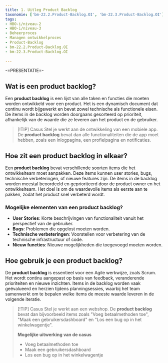 ```yaml
---
title: 1. Uitleg Product Backlog
taxonomie: ['bm-22.2.Product-Backlog.OI', 'bm-22.3.Product-Backlog.OI']
tags:
- HBO-i/niveau-2
- HBO-i/niveau-3
- Beheerproces
- Managen ontwikkelproces
- Product-Backlog
- bm-22.2.Product-Backlog.OI
- bm-22.3.Product-Backlog.OI
 
---
```


-=PRESENTATIE=-

## Wat is een product backlog?
Een **product backlog** is een lijst van alle taken en functies die moeten worden ontwikkeld voor een product. Het is een dynamisch document dat continu wordt bijgewerkt en bevat zowel technische als functionele eisen. De items in de backlog worden doorgaans gesorteerd op prioriteit, afhankelijk van de waarde die ze leveren aan het product en de gebruiker.

> [!TIP] Casus
> Stel je werkt aan de ontwikkeling van een mobiele app. De **product backlog** bevat dan alle functionaliteiten die de app moet hebben, zoals een inlogpagina, een profielpagina en notificaties.

## Hoe zit een product backlog in elkaar?
Een **product backlog** bevat verschillende soorten items die het ontwikkelteam moet aanpakken. Deze items kunnen user stories, bugs, technische verbeteringen, of nieuwe features zijn. De items in de backlog worden meestal beoordeeld en geprioriteerd door de product owner en het ontwikkelteam. Het doel is om de waardevolle items als eerste aan te pakken, zodat het product snel verbeterd wordt.

### Mogelijke elementen van een product backlog?
- **User Stories**: Korte beschrijvingen van functionaliteit vanuit het perspectief van de gebruiker.
- **Bugs**: Problemen die opgelost moeten worden.
- **Technische verbeteringen**: Voorstellen voor verbetering van de technische infrastructuur of code.
- **Nieuw functies**: Nieuwe mogelijkheden die toegevoegd moeten worden.

## Hoe gebruik je een product backlog?
De **product backlog** is essentieel voor een Agile werkwijze, zoals Scrum. Het wordt continu aangepast op basis van feedback, veranderende prioriteiten en nieuwe inzichten. Items in de backlog worden vaak geëvalueerd en herzien tijdens planningsessies, waarbij het team samenwerkt om te bepalen welke items de meeste waarde leveren in de volgende iteratie.

> [!TIP] Casus
> Stel je werkt aan een webshop. De **product backlog** bevat dan bijvoorbeeld items zoals "Voeg betaalmethoden toe", "Maak een gebruikersdashboard" en "Los een bug op in het winkelwagentje".
> 
> **Mogelijke uitwerking van de casus**
> - Voeg betaalmethoden toe
> - Maak een gebruikersdashboard
> - Los een bug op in het winkelwagentje
